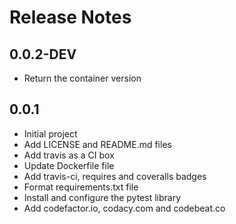 # Release Notes

## 0.0.2-DEV

- Return the container version



## 0.0.1

- Initial project
- Add LICENSE and README.md files
- Add travis as a CI box
- Update Dockerfile file
- Add travis-ci, requires and coveralls badges
- Format requirements.txt file
- Install and configure the pytest library
- Add codefactor.io, codacy.com and codebeat.co
